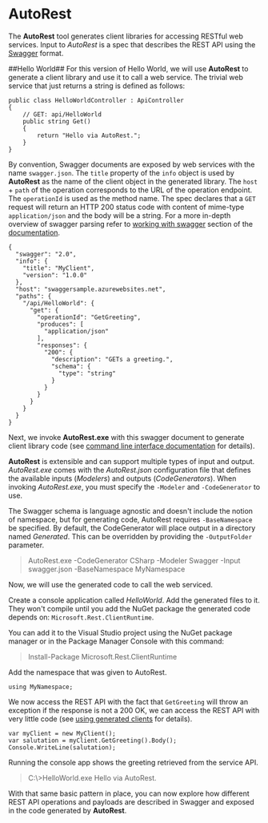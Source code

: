 # AutoRest #

The **AutoRest** tool generates client libraries for accessing RESTful web services. Input to *AutoRest* is a spec that describes the REST API using the [Swagger](http://github.com/swagger-api/swagger-spec) format. 

##Hello World##
For this version  of Hello World, we will use **AutoRest** to generate a client library and use it to call a web service. The trivial web service that just returns a string is defined as follows: 
```
public class HelloWorldController : ApiController
{
    // GET: api/HelloWorld
    public string Get()
    {
        return "Hello via AutoRest.";
    }
}
```
By convention, Swagger documents are exposed by web services with the name `swagger.json`.  The `title` property of the `info` object is used by **AutoRest**  as the name of the client object in the generated library. The `host` + `path` of the operation corresponds to the URL of the operation endpoint. The `operationId` is used as the method name. The spec declares that a `GET` request will return an HTTP 200 status code with content of mime-type `application/json` and the body will be a string. For a more in-depth overview of swagger parsing refer to [working with swagger](Documentation\swagger.md) section of the [documentation](Documentation).

```
{
  "swagger": "2.0",
  "info": {
    "title": "MyClient",
    "version": "1.0.0"
  },
  "host": "swaggersample.azurewebsites.net",
  "paths": {
    "/api/HelloWorld": {
      "get": {
        "operationId": "GetGreeting",
        "produces": [
          "application/json"
        ],
        "responses": {
          "200": {
            "description": "GETs a greeting.",
            "schema": {
              "type": "string"
            }
          }
        }
      }
    }
  }
}
```
Next, we invoke **AutoRest.exe** with this swagger document to generate client library code (see [command line interface documentation](Documentation/cli.md) for details). 

**AutoRest** is extensible and can support multiple types of input and output. *AutoRest.exe* comes with the *AutoRest.json* configuration file that defines the available inputs (*Modelers*) and outputs (*CodeGenerators*). When invoking *AutoRest.exe*, you must specify the `-Modeler` and `-CodeGenerator` to use.

The Swagger schema is language agnostic and doesn't include the notion of namespace, but for generating code, AutoRest requires `-BaseNamespace` be specified.  By default, the CodeGenerator will place output in a directory named *Generated*. This can be overridden by providing the `-OutputFolder` parameter.

>AutoRest.exe -CodeGenerator CSharp -Modeler Swagger -Input swagger.json -BaseNamespace MyNamespace

Now, we will use the generated code to call the web serviced.

Create a console application called *HelloWorld*. Add the generated files to it. They won't compile until you add the NuGet package the generated code depends on: `Microsoft.Rest.ClientRuntime`.

You can add it to the Visual Studio project using the NuGet package manager or in the Package Manager Console with this command:
> Install-Package Microsoft.Rest.ClientRuntime

Add the namespace that was given to AutoRest.
```
using MyNamespace;
```
We now access the REST API with the fact that `GetGreeting` will throw an exception if the response is not a 200 OK, we can access the REST API with very little code (see [using generated clients](Documentation/using-clients.md) for details).
```
var myClient = new MyClient();
var salutation = myClient.GetGreeting().Body();
Console.WriteLine(salutation);
```
Running the console app shows the greeting retrieved from the service API.
>C:\\>HelloWorld.exe
>Hello via AutoRest.

With that same basic pattern in place, you can now explore how different REST API operations and payloads are described in Swagger and exposed in the code generated by **AutoRest**.